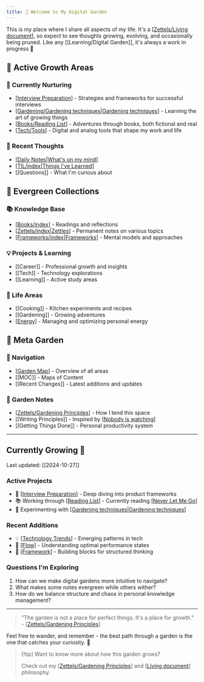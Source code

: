 ```yaml
---
title: 🌱 Welcome to My Digital Garden
---
```

This is my place where I share all aspects of my life. It's a [[Zettels/Living document]], so expect to see thoughts growing, evolving, and occasionally being pruned. Like any [[Learning/Digital Garden]], it's always a work in progress 🌿

## 🎯 Active Growth Areas

### 🌱 Currently Nurturing
- [[Interview Preparation]] - Strategies and frameworks for successful interviews
- [[Gardening/Gardening techniques|Gardening techniques]] - Learning the art of growing things
- [[Books/Reading List]] - Adventures through books, both fictional and real
- [[Tech/Tools]] - Digital and analog tools that shape my work and life

### 💭 Recent Thoughts
- [[Daily Notes|What's on my mind]]
- [[TIL/index|Things I've Learned]]
- [[Questions]] - What I'm curious about

## 🌿 Evergreen Collections

### 📚 Knowledge Base
- [[Books/index]] - Readings and reflections
- [[Zettels/index|Zettles]] - Permanent notes on various topics
- [[Frameworks/index|Frameworks]] - Mental models and approaches

### 💡 Projects & Learning
- [[Career]] - Professional growth and insights
- [[Tech]] - Technology explorations
- [[Learning]] - Active study areas

### 🌟 Life Areas
- [[Cooking]] - Kitchen experiments and recipes
- [[Gardening]] - Growing adventures
- [[Energy]] - Managing and optimizing personal energy

## 🎨 Meta Garden

### 🧭 Navigation
- [[Garden Map]] - Overview of all areas
- [[MOC]] - Maps of Content
- [[Recent Changes]] - Latest additions and updates

### 🌱 Garden Notes
- [[Zettels/Gardening Principles]] - How I tend this space
- [[Writing Principles]] - Inspired by [[Nobody is watching]]
- [[Getting Things Done]] - Personal productivity system

---

## Currently Growing 🌱
Last updated: [[2024-10-27]]

### Active Projects
- 🎯 [[Interview Preparation]] - Deep diving into product frameworks
- 📚 Working through [[Reading List]] - Currently reading [[Never Let Me Go]]
- 🌱 Experimenting with [[Gardening techniques|Gardening techniques]] 

### Recent Additions
- 💡 [[Technology Trends]] - Emerging patterns in tech
- 🤔 [[Flow]] - Understanding optimal performance states
- 📝 [[Framework]] - Building blocks for structured thinking

### Questions I'm Exploring
1. How can we make digital gardens more intuitive to navigate?
2. What makes some notes evergreen while others wither?
3. How do we balance structure and chaos in personal knowledge management?

---

> "The garden is not a place for perfect things. It's a place for growth." - [[Zettels/Gardening Principles]]

Feel free to wander, and remember - the best path through a garden is the one that catches your curiosity. 🌿


> [!tip] Want to know more about how this garden grows?
> 
> Check out my [[Zettels/Gardening Principles]] and [[Living document]] philosophy.


[//begin]: # "Autogenerated link references for markdown compatibility"
[Zettels/Living document]: <Zettels/Living document.md> "Living document"
[Interview Preparation]: <Career/Interview Preparation.md> "Interview Preparation"
[Gardening/Gardening techniques|Gardening techniques]: <Gardening/Gardening techniques.md> "Gardening techniques"
[Books/Reading List]: <Books/Reading List.md> "Reading List"
[Tech/Tools]: Tech/Tools.md "Tools"
[Daily Notes|What's on my mind]: <Resources/Templates/Daily Notes.md> "Daily Notes"
[TIL/index|Things I've Learned]: TIL/index.md "Things I've Learned"
[Books/index]: Books/index.md "Books"
[Zettels/index|Zettles]: Zettels/index.md "Zettels"
[Frameworks/index|Frameworks]: Frameworks/index.md "Frameworks"
[Energy]: Zettels/Energy.md "Energy"
[Garden Map]: <MOCs/Garden Map.md> "Garden Map"
[Zettels/Gardening Principles]: <Zettels/Gardening Principles.md> "Gardening Principles"
[Nobody is watching]: <Zettels/Nobody is watching.md> "Nobody is watching"
[Reading List]: <Books/Reading List.md> "Reading List"
[Never Let Me Go]: <Books/Never Let Me Go.md> "Never Let Me Go"
[Gardening techniques|Gardening techniques]: <Gardening/Gardening techniques.md> "Gardening techniques"
[Technology Trends]: <Tech/Technology Trends.md> "Technology Trends"
[Flow]: Learning/Flow.md "Flow"
[Framework]: Zettels/Framework.md "Framework"
[Living document]: <Zettels/Living document.md> "Living document"
[//end]: # "Autogenerated link references"
